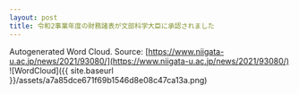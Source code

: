 ```yaml
---
layout: post
title: 令和2事業年度の財務諸表が文部科学大臣に承認されました
---
```

Autogenerated Word Cloud.
Source\: [https://www.niigata-u.ac.jp/news/2021/93080/](https://www.niigata-u.ac.jp/news/2021/93080/)
![WordCloud]({{ site.baseurl }}/assets/a7a85dce671f69b1546d8e08c47ca13a.png)